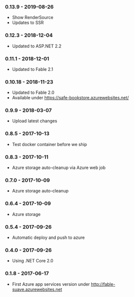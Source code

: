 ### 0.13.9 - 2019-08-26
* Show RenderSource
* Updates to SSR

### 0.12.3 - 2018-12-04
* Updated to ASP.NET 2.2

### 0.11.1 - 2018-12-01
* Updated to Fable 2.1

### 0.10.18 - 2018-11-23
* Updated to Fable 2.0
* Available under https://safe-bookstore.azurewebsites.net/

### 0.9.9 - 2018-03-07
* Upload latest changes

### 0.8.5 - 2017-10-13
* Test docker container before we ship

### 0.8.3 - 2017-10-11
* Azure storage auto-cleanup via Azure web job

### 0.7.0 - 2017-10-09
* Azure storage auto-cleanup

### 0.6.4 - 2017-10-09
* Azure storage

### 0.5.4 - 2017-09-26
* Automatic deploy and push to azure

### 0.4.0 - 2017-09-26
* Using .NET Core 2.0

### 0.1.8 - 2017-06-17
* First Azure app services version under http://fable-suave.azurewebsites.net